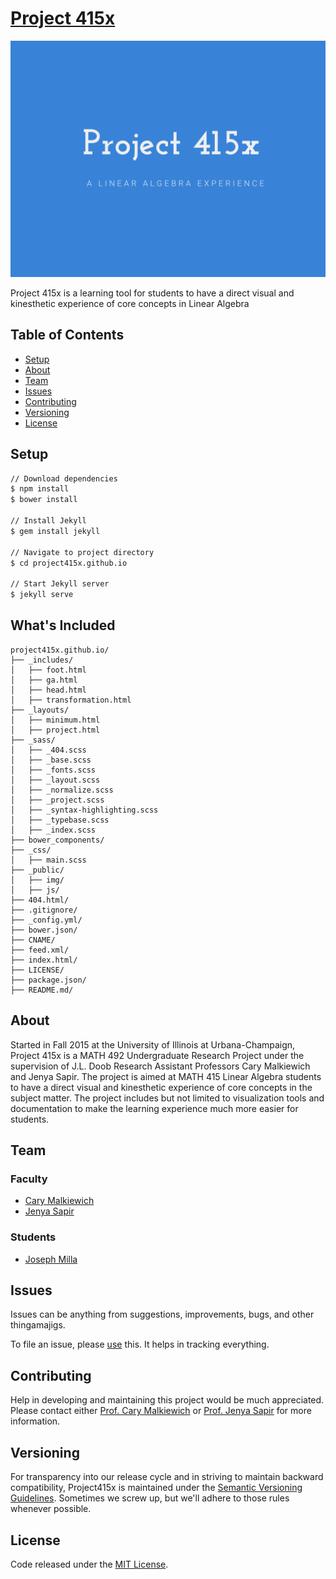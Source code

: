 # [Project 415x](http://p415x.xyz/)
[![Project 415x](public/img/project415x.png)](http://p415x.xyz/)

Project 415x is a learning tool for students to have a direct visual and kinesthetic experience of core concepts in Linear Algebra

## Table of Contents
- [Setup](#setup)
- [About](#about)
- [Team](#team)
- [Issues](#issues)
- [Contributing](#contributing)
- [Versioning](#versioning)
- [License](#license)

## Setup
```bash
// Download dependencies
$ npm install
$ bower install

// Install Jekyll
$ gem install jekyll

// Navigate to project directory
$ cd project415x.github.io

// Start Jekyll server
$ jekyll serve
```

## What's Included
```
project415x.github.io/
├── _includes/
│   ├── foot.html
│   ├── ga.html
│   ├── head.html
│   ├── transformation.html
├── _layouts/
│   ├── minimum.html
│   ├── project.html
├── _sass/
│   ├── _404.scss
│   ├── _base.scss
│   ├── _fonts.scss
│   ├── _layout.scss
│   ├── _normalize.scss
│   ├── _project.scss
│   ├── _syntax-highlighting.scss
│   ├── _typebase.scss
│   ├── _index.scss
├── bower_components/
├── _css/
│   ├── main.scss
├── _public/
│   ├── img/
│   ├── js/
├── 404.html/
├── .gitignore/
├── _config.yml/
├── bower.json/
├── CNAME/
├── feed.xml/
├── index.html/
├── LICENSE/
├── package.json/
├── README.md/
```

## About
Started in Fall 2015 at the University of Illinois at Urbana-Champaign, Project 415x is a MATH 492 Undergraduate Research Project under the supervision of J.L. Doob Research Assistant Professors Cary Malkiewich and Jenya Sapir. The project is aimed at MATH 415 Linear Algebra students to have a direct visual and kinesthetic experience of core concepts in the subject matter. The project includes but not limited to visualization tools and documentation to make the learning experience much more easier for students.

## Team
### Faculty
- [Cary Malkiewich](http://math.uiuc.edu/~cmalkiew/)
- [Jenya Sapir](http://www.math.illinois.edu/~jsapir2/)

### Students
- [Joseph Milla](https://josephmilla.com/)

## Issues
Issues can be anything from suggestions, improvements, bugs, and other thingamajigs.

To file an issue, please [use](https://github.com/project415x/project415x.github.io/issues/new) this. It helps in tracking everything.

## Contributing
Help in developing and maintaining this project would be much appreciated. Please contact either [Prof. Cary Malkiewich](http://math.uiuc.edu/~cmalkiew/) or [Prof. Jenya Sapir](http://www.math.illinois.edu/~jsapir2/) for more information.

## Versioning
For transparency into our release cycle and in striving to maintain backward compatibility, Project415x is maintained under the [Semantic Versioning Guidelines](http://semver.org/). Sometimes we screw up, but we'll adhere to those rules whenever possible.

## License
Code released under the [MIT License](LICENSE).
